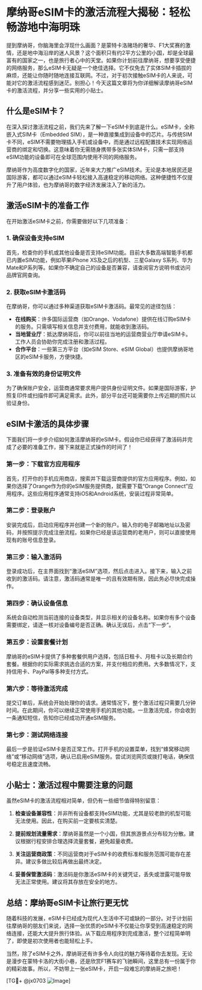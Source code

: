 # 摩纳哥eSIM卡的激活流程大揭秘：轻松畅游地中海明珠

提到摩纳哥，你脑海里会浮现什么画面？是蒙特卡洛赌场的奢华、F1大奖赛的激情，还是地中海沿岸的迷人风景？这个面积只有约2平方公里的小国，却是全球最富有的国家之一，也是旅行者心中的天堂。如果你计划前往摩纳哥，想要享受便捷的网络服务，那么eSIM卡无疑是一个绝佳选择。它不仅免去了实体SIM卡插拔的麻烦，还能让你随时随地连接互联网。不过，对于初次接触eSIM卡的人来说，可能对它的激活流程感到迷茫。别担心！今天这篇文章将为你详细解读摩纳哥eSIM卡的激活流程，并分享一些实用的小贴士。

## 什么是eSIM卡？

在深入探讨激活流程之前，我们先来了解一下eSIM卡到底是什么。eSIM卡，全称嵌入式SIM卡（Embedded SIM），是一种直接集成到设备中的芯片。与传统SIM卡不同，eSIM不需要物理插入手机或设备中，而是通过远程配置技术实现网络运营商的绑定和切换。这意味着你无需随身携带多张实体SIM卡，只需一部支持eSIM功能的设备即可在全球范围内使用不同的网络服务。

摩纳哥作为高度数字化的国家，近年来大力推广eSIM技术。无论是本地居民还是国际游客，都可以通过eSIM卡轻松接入高速稳定的移动网络。这种便捷性不仅提升了用户体验，也为摩纳哥的数字经济发展注入了新的活力。

## 激活eSIM卡的准备工作

在开始激活eSIM卡之前，你需要做好以下几项准备：

### 1. 确保设备支持eSIM
首先，检查你的手机或其他设备是否支持eSIM功能。目前大多数高端智能手机都已内置eSIM功能，例如苹果iPhone XS及之后的机型、三星Galaxy S系列、华为Mate和P系列等。如果你不确定自己的设备是否兼容，请查阅官方说明书或访问品牌官网查询。

### 2. 获取eSIM卡激活码
在摩纳哥，你可以通过多种渠道获取eSIM卡激活码。最常见的途径包括：
- **在线购买**：许多国际运营商（如Orange、Vodafone）提供在线订购eSIM卡的服务。只需填写相关信息并支付费用，就能收到激活码。
- **当地营业厅**：抵达摩纳哥后，你可以前往当地的运营商营业厅申请eSIM卡。工作人员会协助你完成注册和激活过程。
- **合作平台**：一些第三方平台（如eSIM Store、eSIM Global）也提供摩纳哥地区的eSIM卡服务，方便快捷。

### 3. 准备有效的身份证明文件
为了确保账户安全，运营商通常要求用户提供身份证明文件。如果是国际游客，护照复印件或扫描件即可满足需求。此外，部分平台还可能需要你上传近期的照片以验证身份。

## eSIM卡激活的具体步骤

下面我们将一步步介绍如何激活摩纳哥的eSIM卡。假设你已经获得了激活码并完成了必要的准备工作，接下来就是正式操作的时间了！

### 第一步：下载官方应用程序
首先，打开你的手机应用商店，搜索并下载运营商提供的官方应用程序。例如，如果你选择了Orange作为你的eSIM服务提供商，就需要下载“Orange Connect”应用程序。这些应用程序通常支持iOS和Android系统，安装过程非常简单。

### 第二步：登录账户
安装完成后，启动应用程序并创建一个新的账户。输入你的电子邮箱地址以及密码，并按照提示完成注册流程。如果你已经是该运营商的老用户，则可以直接使用现有的账号信息登录。

### 第三步：输入激活码
登录成功后，在主界面找到“激活eSIM”选项，然后点击进入。接下来，输入之前收到的激活码。请注意，激活码通常是唯一的且有效期有限，因此务必尽快完成操作。

### 第四步：确认设备信息
系统会自动检测当前连接的设备类型，并显示相关的设备名称。如果你有多个设备需要绑定，请逐一核对设备编号是否正确。确认无误后，点击“下一步”。

### 第五步：设置套餐计划
摩纳哥的eSIM卡提供了多种套餐供用户选择，包括日租卡、月租卡以及长期合约套餐。根据你的实际需求挑选合适的方案，并支付相应的费用。大多数情况下，支持信用卡、PayPal等多种支付方式。

### 第六步：等待激活完成
提交订单后，系统会开始处理你的请求。通常情况下，整个激活过程只需要几分钟时间。在此期间，你可以继续正常使用手机的其他功能。一旦激活完成，你会收到一条通知短信，告知你已经成功开通eSIM服务。

### 第七步：测试网络连接
最后一步是验证eSIM卡是否正常工作。打开手机的设置菜单，找到“蜂窝移动网络”或“移动网络”选项，确认已启用eSIM服务。尝试浏览网页或拨打电话，确保信号稳定且速度流畅。

## 小贴士：激活过程中需要注意的问题

虽然eSIM卡的激活流程相对简单，但仍有一些细节值得特别留意：

1. **检查设备兼容性**：并非所有设备都支持eSIM功能，尤其是较老款的机型可能无法使用。因此，在购买前一定要核实清楚。

2. **提前规划流量需求**：摩纳哥虽然是一个小国，但其旅游景点分布较为分散。建议根据行程安排合理选择流量套餐，避免超量收费。

3. **关注运营商政策**：不同运营商对于eSIM卡的收费标准和服务范围可能存在差异。建议多做比较后再做出最终决定。

4. **妥善保管激活码**：激活码是你激活eSIM卡的关键凭证，丢失或泄露可能导致无法正常使用。建议将其存放在安全的地方。

## 总结：摩纳哥eSIM卡让旅行更无忧

随着科技的发展，eSIM卡已经成为现代人生活中不可或缺的一部分。对于计划前往摩纳哥的朋友们来说，选择一张优质的eSIM卡不仅能让你享受到高速稳定的网络连接，还能大大提升旅行体验。从下载应用程序到完成激活，整个过程简单明了，即使是初次使用者也能轻松上手。

当然，除了eSIM卡之外，摩纳哥还有许多令人向往的魅力等待着你去发现。无论是漫步在蒙特卡洛的大街小巷，还是欣赏F1赛车的飞驰瞬间，这里总有一份属于你的精彩故事。所以，不妨带上一张eSIM卡，开启一段难忘的摩纳哥之旅吧！

[TG💪+ @jx0703 ![Image](https://github.com/user-attachments/assets/dbca1d08-cadb-493c-b0ec-ad6f7a83f270)]